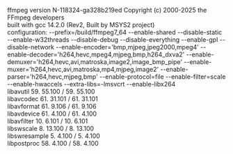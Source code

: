 ffmpeg version N-118324-ga328b219ed Copyright (c) 2000-2025 the FFmpeg developers <br>
built with gcc 14.2.0 (Rev2, Built by MSYS2 project)<br>
configuration: --prefix=/build/ffmpeg7_64 --enable-shared --disable-static --enable-w32threads --disable-debug --disable-everything --enable-gpl --disable-network --enable-encoder='bmp,mjpeg,jpeg2000,mpeg4' --enable-decoder='h264,hevc,mpeg4,mjpeg,bmp,h264_dxva2' --enable-demuxer='h264,hevc,avi,matroska,image2,image_bmp_pipe' --enable-muxer='h264,hevc,avi,matroska,mp4,mjpeg,image2' --enable-parser='h264,hevc,mjpeg,bmp' --enable-protocol=file --enable-filter=scale --enable-hwaccels --extra-libs=-lmsvcrt --enable-libx264<br>
libavutil      59. 55.100 / 59. 55.100<br>
libavcodec     61. 31.101 / 61. 31.101<br>
libavformat    61.  9.106 / 61.  9.106<br>
libavdevice    61.  4.100 / 61.  4.100<br>
libavfilter    10.  6.101 / 10.  6.101<br>
libswscale      8. 13.100 /  8. 13.100<br>
libswresample   5.  4.100 /  5.  4.100<br>
libpostproc    58.  4.100 / 58.  4.100<br>
